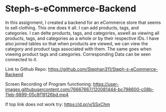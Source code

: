 # Steph-s-eCommerce-Backend

In this assignment, I created a backend for an eCommerce store that seems to sell clothing. This one does it all. I can add products, tags, and categories. I can delte products, tags, and categories, aswell as viewing all products, tags, and categories as a whole or by their respective IDs. I have also joined tables so that when products are viewed, we can view the category and product tags associated with them. The same goes when viweing product tags and categories. Corresponding Data can be seen connected to it.

Link to Github Repo: https://github.com/Stephan311/Steph-s-eCommerce-Backend 

Screen Recording of Program functioning: https://user-images.githubusercontent.com/76667667/120081444-bc798600-c08b-11eb-9899-05c8f19126bd.mp4 

If top link does not work try: https://d.pr/v/SSxChm 
